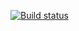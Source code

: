 [![Build status](https://ci.appveyor.com/api/projects/status/8lb8lju8eliefl8p?svg=true)](https://ci.appveyor.com/project/comrade1000-7/aqa-patterns-1)
